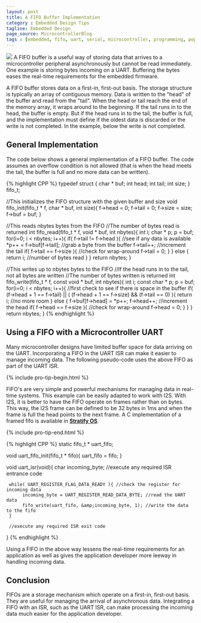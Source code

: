 ```yaml
---
layout: post
title: A FIFO Buffer Implementation
category : Embedded Design Tips
tagline: Embedded Design
page_source: MicrocontrollerBlog
tags : [embedded, fifo, uart, serial, microcontroller, programming, popular]
---
```


<img class="post_image_tall" src="{{ BASE_PATH }}/images/fifo.svg" />
A FIFO buffer is a useful way of storing data that arrives to a microcontroller peripheral
asynchronously but cannot be read immediately.  One example is storing bytes incoming on a
UART. Buffering the bytes eases the real-time requirements for the embedded firmware.

A FIFO buffer stores data on a first-in, first-out basis.   The storage structure is typically
an array of contiguous memory.  Data is written to the "head" of the buffer and read from
the "tail".  When the head or tail reach the end of the memory array, it wraps around to
the beginning.  If the tail runs in to the head, the buffer is empty.  But if the head runs
in to the tail, the buffer is full, and the implementation must define if the oldest data is discarded
or the write is not completed. In the example, below the write is not completed.

## General Implementation

The code below shows a general implementation of a FIFO buffer.  The code assumes an
overflow condition is not allowed (that is when the head meets the tail, the buffer is
full and no more data can be written).

{% highlight CPP %}
typedef struct {
     char * buf;
     int head;
     int tail;
     int size;
} fifo_t;

//This initializes the FIFO structure with the given buffer and size
void fifo_init(fifo_t * f, char * buf, int size){
     f->head = 0;
     f->tail = 0;
     f->size = size;
     f->buf = buf;
}

//This reads nbytes bytes from the FIFO
//The number of bytes read is returned
int fifo_read(fifo_t * f, void * buf, int nbytes){
     int i;
     char * p;
     p = buf;
     for(i=0; i < nbytes; i++){
          if( f->tail != f->head ){ //see if any data is available
               *p++ = f->buf[f->tail];  //grab a byte from the buffer
               f->tail++;  //increment the tail
               if( f->tail == f->size ){  //check for wrap-around
                    f->tail = 0;
               }
          } else {
               return i; //number of bytes read
          }
     }
     return nbytes;
}

//This writes up to nbytes bytes to the FIFO
//If the head runs in to the tail, not all bytes are written
//The number of bytes written is returned
int fifo_write(fifo_t * f, const void * buf, int nbytes){
     int i;
     const char * p;
     p = buf;
     for(i=0; i < nbytes; i++){
           //first check to see if there is space in the buffer
           if( (f->head + 1 == f->tail) ||
                ( (f->head + 1 == f->size) && (f->tail == 0) ){
                 return i; //no more room
           } else {
               f->buf[f->head] = *p++;
               f->head++;  //increment the head
               if( f->head == f->size ){  //check for wrap-around
                    f->head = 0;
               }
           }
     }
     return nbytes;
}
{% endhighlight %}

## Using a FIFO with a Microcontroller UART

Many microcontroller designs have limited buffer space for data arriving on the
UART.  Incorporating a FIFO in the UART ISR can make it easier to manage incoming
data.  The following pseudo-code uses the above FIFO as part of the UART ISR.

{% include pro-tip-begin.html %}

<p>
FIFO's are very simple and powerful mechanisms for managing data in real-time systems. This example
can be easily adapted to work with I2S. With I2S, it is better to have the FIFO operate on frames
rather than on bytes. This way, the I2S frame can be defined to be 32 bytes in 1ms and when the frame
is full the head points to the next frame. A C implementation of a framed fifo is available in <a href="https://github.com/StratifyLabs/StratifyOS/blob/master/src/device/ffifo.c" target="_blank"><b>Stratify OS</b></a>.
</p>

{% include pro-tip-end.html %}

{% highlight CPP %}
static fifo_t * uart_fifo;

void uart_fifo_init(fifo_t * fifo){
     uart_fifo = fifo;
}

void uart_isr(void){
     char incoming_byte;
     //execute any required ISR entrance code

     while( UART_REGISTER_FLAG_DATA_READY ){ //check the register for incoming data
          incoming_byte = UART_REGISTER_READ_DATA_BYTE; //read the UART data
          fifo_write(uart_fifo, &amp;incoming_byte, 1); //write the data to the fifo
     }

     //execute any required ISR exit code
}
{% endhighlight %}  

Using a FIFO in the above way lessens the real-time requirements for an application as
well as gives the application developer more leeway in handling incoming data.

## Conclusion

FIFOs are a storage mechanism which operate on a first-in, first-out basis.  They are useful
for managing the arrival of asynchronous data.  Integrating a FIFO with an ISR, such as the
UART ISR, can make processing the incoming data much easier for the application developer.
